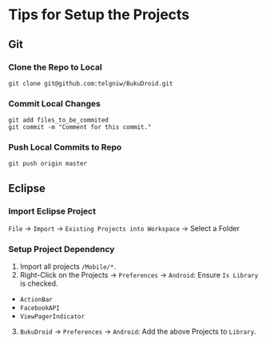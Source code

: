Tips for Setup the Projects
===========================

Git
---

### Clone the Repo to Local
    git clone git@github.com:telgniw/BukuDroid.git

### Commit Local Changes
    git add files_to_be_commited
    git commit -m "Comment for this commit."

### Push Local Commits to Repo
    git push origin master

Eclipse
-------

### Import Eclipse Project
`File` -> `Import` -> `Existing Projects into Workspace` -> Select a Folder

### Setup Project Dependency
1. Import all projects `/Mobile/*`.
2. Right-Click on the Projects -> `Preferences` -> `Android`: Ensure `Is Library` is checked.
  - `ActionBar`
  - `FacebookAPI`
  - `ViewPagerIndicator`
3. `BukuDroid` -> `Preferences` -> `Android`: Add the above Projects to `Library`.

